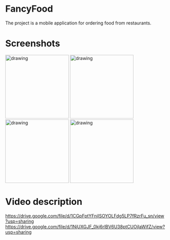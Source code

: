 # FancyFood

The project is a mobile application for ordering food from restaurants.

# Screenshots
<img src="GreenFootprint/Screenshots/1.png" alt="drawing" style="width:200px;"/>

<img src="GreenFootprint/Screenshots/2.png" alt="drawing" style="width:200px;"/>

<img src="GreenFootprint/Screenshots/3.png" alt="drawing" style="width:200px;"/>

<img src="GreenFootprint/Screenshots/4.png" alt="drawing" style="width:200px;"/>

# Video description

https://drive.google.com/file/d/1CGpFptYFnjISOYOLFdg5LP7fRzrFu_sn/view?usp=sharing
https://drive.google.com/file/d/1NjUXGJF_0kj6rlBV6U38ptCUOjIaWifZ/view?usp=sharing
